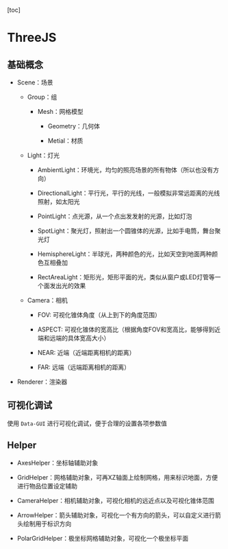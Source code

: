 [toc]

# ThreeJS

## 基础概念

- Scene：场景

    - Group：组

        - Mesh：网格模型

            - Geometry：几何体

            - Metial：材质
        
    - Light：灯光

        - AmbientLight：环境光，均匀的照亮场景的所有物体（所以也没有方向）

        - DirectionalLight：平行光，平行的光线，一般模拟非常远距离的光线照射，如太阳光

        - PointLight：点光源，从一个点出发发射的光源，比如灯泡

        - SpotLight：聚光灯，照射出一个圆锥体的光源，比如手电筒，舞台聚光灯

        - HemisphereLight：半球光，两种颜色的光，比如天空到地面两种颜色互相叠加

        - RectAreaLight：矩形光，矩形平面的光，类似从窗户或LED灯管等一个面发出光的效果

    - Camera：相机

        - FOV: 可视化锥体角度（从上到下的角度范围）

        - ASPECT: 可视化锥体的宽高比（根据角度FOV和宽高比，能够得到近端和远端的具体宽高大小）

        - NEAR: 近端（近端距离相机的距离）

        - FAR: 远端（远端距离相机的距离）

- Renderer：渲染器

## 可视化调试

使用 `Data-GUI` 进行可视化调试，便于合理的设置各项参数值

## Helper

- AxesHelper：坐标轴辅助对象

- GridHelper：网格辅助对象，可再XZ轴面上绘制网格，用来标识地面，方便进行物品位置设定辅助

- CameraHelper：相机辅助对象，可视化相机的远近点以及可视化锥体范围

- ArrowHelper：箭头辅助对象，可视化一个有方向的箭头，可以自定义进行箭头绘制用于标识方向

- PolarGridHelper：极坐标网格辅助对象，可视化一个极坐标平面
